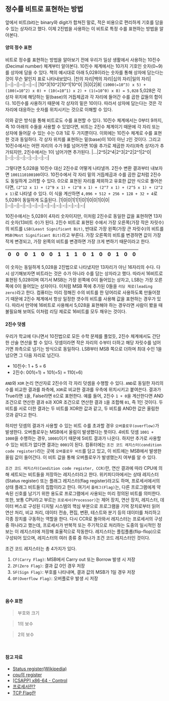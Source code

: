 ## 정수를 비트로 표현하는 방법

앞에서 비트(bit)는 binary와 digit가 합쳐진 말로, 적은 비용으로 편리하게 기호를 담을 수 있는 상자라고 했다. 이제 2진법을 사용하는 이 비트로 특정 수를 표현하는 방법을 알아본다.
<br/>

#### 양의 정수 표현

비트로 정수를 표현하는 방법을 알아보기 전에 우리가 일상 생활에서 사용하는 10진수(Decimal number) 체계부터 알아본다. 10진수 체계에서는 10가지 기호인 숫자(0~9)를 상자에 담을 수 있다. 책의 예시대로 아래 5,028이라는 숫자를 통해 상자에 담는다는 것이 무슨 말인지 표로 나타내보았다.
|천의 자리|백의 자리|십의 자리|일의 자리|
|:-:|:-:|:-:|:-:|:-:|
|10^3|10^2|10^1|10^0|
|5|0|2|8|
`(1000(=10^3) x 5) + (100(=10^2) x 0) + (10(=10^1) x 2) + (1(=10^0) x 8) = 5,028`
5,028은 각 상자 위치에 해당하는 밑(base)의 거듭제곱과 각 자리에 들어간 수를 곱한 값들의 합이다. 10진수를 사용하기 때문에 각 상자의 밑은 10이다. 따라서 상자에 담는다는 것은 각 자리에 대응하는 숫자를 위치시키는 것으로 이해할 수 있다.

이와 같은 방식을 통해 비트로도 수를 표현할 수 있다. 10진수 체계에서는 0부터 9까지, 즉 10 아래의 수들을 사용할 수 있었다면, 비트는 2진수 체계이기 때문에 각 자리 또는 상자에 들어갈 수 있는 수는 0과 1로 두 가지뿐이다. 이외에는 10진수 체계로 수를 표현한 것과 동일하다. 각 상자 위치를 표현하는 밑(base)이 10이 아닌 `2`인 것이다. 그리고 10진수에서는 어떤 자리의 수가 9를 넘어가면 10을 추가로 제곱한 자리(좌측 상자)가 추가되지만, 2진수에서는 1이 넘어가면 추가된다.
|...|2^5|2^4|2^3|2^2|2^1|2^0|
|:-:|:-:|:-:|:-:|:-:|:-:|:-:|
<br/>

그렇다면 5,028을 10진수 대신 2진수로 어떻게 나타낼까.
2진수 변환 결과부터 내보자면 `1001110100100`이다. 10진수에서 각 자리 밑의 거듭제곱과 수를 곱한 값처럼 2진수도 동일하게 고려할 수 있다. 0으로 표현된 자리를 제외하고 유효한 값만 식으로 풀어쓴다면,
`(2^12 x 1) + (2^9 x 1) + (2^8 x 1) + (2^7 x 1) + (2^5 x 1) + (2^2 x 1)`로 나타낼 수 있다. 이 식을 계산하면 `4,096 + 512 + 256 + 128 + 32 + 4`로 5,028이 동일하게 도출된다.
|1|0|0|1|1|1|0|1|0|0|1|0|0|
|:-:|:-:|:-:|:-:|:-:|:-:|:-:|:-:|:-:|:-:|:-:|:-:|:-:|

10진수에서는 5,028이 4자리 숫자이지만, 이처럼 2진수로 동일한 값을 표현하면 13자리 숫자(13비트 수)가 된다. 2진수 비트로 표현된 수에서 가장 오른쪽(가장 작은 자릿수)의 비트를 `LSB(Least Significant Bit)`, 반대로 가장 왼쪽(가장 큰 자릿수)의 비트를 `MSB(Most Significant Bit)`라고 부른다. 가장 오른쪽의 비트를 변경하면 값이 가장 작게 변경되고, 가장 왼쪽의 비트를 변경하면 가장 크게 변하기 때문이라고 한다.
<br/>

|  0  |  0  |  0  |  1  |  0  |  0  |  1  |  1  |  1  |  0  |  1  |  0  |  0  |  1  |  0  |  0  |
| :-: | :-: | :-: | :-: | :-: | :-: | :-: | :-: | :-: | :-: | :-: | :-: | :-: | :-: | :-: | :-: |

이 숫자는 동일하게 5,028을 2진법으로 나타냈지만 13자리가 아닌 16자리의 수다. 다시 상기해보자면 비트라는 것은 수가 아니라 수를 담는 상자라고 했다. 따라서 16비트로 표현된 5,028이며 여기서 MSB는 가장 왼쪽에 0이 들어있는 상자고, LSB는 가장 오른쪽에 0이 들어있는 상자이다. 이처럼 MSB 쪽에 추가된 0들을 `리딩 제로(leading zero)`라고 한다.
컴퓨터는 미리 정해진 수의 비트를 한 덩어리로 사용하도록 만들어졌기 때문에 2진수 체계에서 항상 일정한 갯수의 비트를 사용해 값을 표현하는 경우가 있다. 따라서 만약에 16비트로 사용해서 5,028을 표현해야 하는 경우라면 사람이 봤을 때 불필요해 보여도 이처럼 리딩 제로로 16비트를 모두 채우는 것이다.
<br/>

#### 2진수 덧셈

우리가 학교에 다니면서 10진법으로 모든 수학 문제를 풀었듯, 2진수 체계에서도 간단한 산술 연산을 할 수 있다. 덧셈이라면 작은 자리의 수부터 더하고 해당 자릿수를 넘어가면 좌측으로 넘기는 방식으로 동일하다. LSB부터 MSB 쪽으로 더하며 최대 수인 1을 넘으면 그 다음 자리로 넘긴다.

- 10진수: 1 + 5 = 6
- 2진수: 001(=1) + 101(=5) = 110(=6)
  <br/>

`AND`와 `XOR` 논리 연산자로 2진수의 각 자리 덧셈을 수행할 수 있다.
`AND`로 동일한 자리의 수를 비교한 결과를 좌측에, `XOR`로 비교한 결과를 우측에 위치시키고 붙여쓴다. 결과가 True라면 `1`을, False라면 `0`으로 표현한다. 예를 들어, 2진수 `1 + 0`을 계산한다면 AND 조건으로 연산한 결과 `0`과 XOR 조건으로 연산한 결과 `1`을 조합해 `01`, 즉 1인 것이다. 두 비트를 서로 더한 결과는 두 비트를 XOR한 값과 같고, 두 비트를 AND한 값은 올림한 것과 같다고 한다.

하지만 덧셈의 결과가 사용할 수 있는 비트 수를 초과할 경우 `오버플로우(overflow)`가 발생한다. 오버플로우는 MSB에서 올림이 발생했다는 뜻이다. 4비트 덧셈 `1001 + 1000`을 수행하는 경우, `10001`이기 때문에 5비트 결과가 나온다. 하지만 추가로 사용할 수 있는 비트가 없다면 결과는 `0001`이 된다. 컴퓨터에는 `조건 코드 레지스터(condition code register)`라는 곳에 `오버플로우 비트`를 담고 있고, 이 비트에는 MSB에서 발생한 올림 값이 들어간다. 이 비트 값을 통해 오버플로우가 발생했는지 여부를 알 수 있다.

`조건 코드 레지스터(Condition code register, CCR)`란, 연산 결과에 따라 CPU에 의해 세트되는 비트들을 저장하는 레지스터라고 한다. 위키피디아에서는 상태 레지스터(Status register) 또는 플래그 레지스터(flag register)라고도 하며, 프로세서에서의 상태 플래그 비트들의 집합이라고 한다. 여기서 `플래그(Flag)`는, 다른 프로그램에게 약속된 신호를 남기기 위한 용도로 프로그램에서 사용되는 미리 정의된 비트를 의미한다. 또한, 보통 CPU라고 부르는 `프로세서(Processor)`는 제어 장치, 연산 장치, 레지스터, 데이터 버스로 구성된 디지털 시스템의 핵심 부분으로 프로그램을 기억 장치로부터 읽어 연산 처리, 비교 처리, 데이터 전송, 편집, 변환, 테스트와 분기 등의 데이터를 처리하고 각종 장치를 구동하는 역할을 한다.
다시 CCR로 돌아와서 레지스터는 프로세서의 구성 중 하나라고 했는데, 프로세서가 반복적 또는 주기적으로 처리하는 도중의 일시적인 정보는 이 레지스터에 저장해 효율적으로 작동한다. 레지스터는 플립플롭(flip-flop)으로 구성되어 있으며, 레지스터의 여러 종류 중 하나가 조건 코드 레지스터인 것이다.

조건 코드 레지스터는 총 4가지가 있다.

1. `CF(Carry Flag)`: MSB에서 Carry out 또는 Borrow 발생 시 저장
2. `ZF(Zero Flag)`: 결과 값 0인 경우 저장
3. `SF(Sign Flag)`: 부호를 나타내며, 결과 값의 MSB가 1일 경우 저장
4. `OF(Overflow Flag)`: 오버플로우 발생 시 저장

<br/>

#### 음수 표현

> 부호와 크기

> 1의 보수

> 2의 보수

<br/>

#### 참고 자료

- [Status register(Wikipedia)](https://en.wikipedia.org/wiki/Status_register)
- [cpu의 register](https://m.blog.naver.com/PostView.naver?isHttpsRedirect=true&blogId=jkssleeky&logNo=220380904656)
- [[CSAPP] x86-64 - Control](https://it-eldorado.tistory.com/36)
- [프로세서란?](https://velog.io/@woga1999/%ED%94%84%EB%A1%9C%EC%84%B8%EC%84%9C%EB%9E%80)
- [TCP Flag란](https://hongpossible.tistory.com/entry/TCP-Flag%EB%9E%80)
